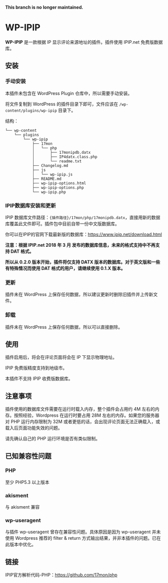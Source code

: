 **This branch is no longer maintained.**

# WP-IPIP

**WP-IPIP** 是一款根据 IP 显示评论来源地址的插件。插件使用 IPIP.net 免费版数据库。

## 安装

### 手动安装

本插件未包含在 WordPress Plugin 仓库中，所以需要手动安装。

将文件复制到 WordPress 的插件目录下即可，文件应该在 `/wp-content/plugins/wp-ipip` 目录下。

结构：

```
└── wp-content
    └── plugins
        └── wp-ipip
            ├── 17mon
            │   └── php
            │       ├── 17monipdb.datx
            │       ├── IP4datx.class.php
            │       └── readme.txt
            ├── Changelog.md
            ├── js
            │   └── wp-ipip.js
            ├── README.md
            ├── wp-ipip-options.html
            ├── wp-ipip-options.php
            └── wp-ipip.php
```

### IPIP数据库安装和更新

IPIP 数据库文件路径：`{插件路径}/17mon/php/17monipdb.datx`，直接用新的数据库覆盖此文件即可。插件包中目前自带一份中文版数据库。

你可以在IPIP的官网下载最新版的数据库：<https://www.ipip.net/download.html>

**注意：根据 IPIP.net 2018 年 3 月 发布的数据库信息，未来的格式支持中不再支持 DAT 格式。**

**所以从 0.2.0 版本开始，插件将仅支持 DATX 版本的数据库。对于英文版和一些有特殊情况而使用 DAT 格式的用户，请继续使用 0.1.X 版本。**

### 更新

插件未在 WordPress 上保存任何数据，所以建议更新时删除旧插件并上传新文件。

### 卸载

插件未在 WordPress 上保存任何数据，所以可以直接删除。

## 使用

插件启用后，将会在评论页面将会在 IP 下显示物理地址。

IPIP 免费版精度支持到地级市。

本插件不支持 IPIP 收费版数据库。

## 注意事项

插件使用的数据库文件需要在运行时载入内存，整个插件会占用约 4M 左右的内存。按照经验，Wordpress 在运行时要占用 28M 左右的内存。如果您的服务器对 PHP 运行内存限制为 32M 或者更低的话，会出现评论页面无法正确载入，或载入后页面功能失效的问题。

请先确认自己的 PHP 运行环境是否有类似限制。

## 已知兼容性问题

### PHP

至少 PHP5.3 以上版本

### akisment

与 akisment 兼容

### wp-useragent

与插件 wp-useragent 曾存在兼容性问题。具体原因是因为 wp-useragent 并未使用 Wordpress 推荐的 filter & return 方式输出结果，并非本插件的问题。已在此版本中优化。

## 链接

IPIP官方解析代码-PHP：<https://github.com/17mon/php>
